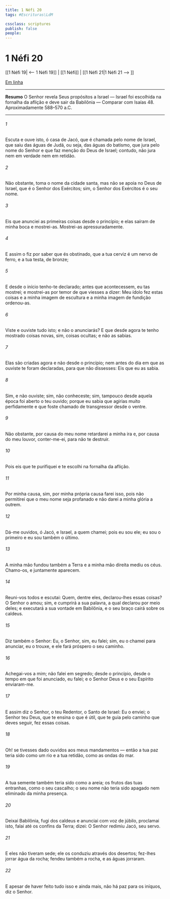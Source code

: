 ```yaml
---
title: 1 Néfi 20
tags: #Escrituras\LdM

cssclass: scriptures
publish: false
people:
---
```


# 1 Néfi 20
[[1 Néfi 19| <-- 1 Néfi 19]] | [[1 Néfi]] | [[1 Néfi 21|1 Néfi 21 --> ]]

[Em linha](https://churchofjesuschrist.org/study/scriptures/bofm/1-ne/20?lang=por)

---
__Resumo__
O Senhor revela Seus propósitos a Israel — Israel foi escolhida na fornalha da aflição e deve sair da Babilônia — Comparar com Isaías 48. Aproximadamente 588–570 a.C.

---
###### 1 
Escuta e ouve isto, ó casa de Jacó, que é chamada pelo nome de Israel, que saiu das águas de Judá, ou seja, das águas do batismo, que jura pelo nome do Senhor e que faz menção do Deus de Israel; contudo, não jura nem em verdade nem em retidão.

###### 2 
Não obstante, toma o nome da cidade santa, mas não se apoia no Deus de Israel, que é o Senhor dos Exércitos; sim, o Senhor dos Exércitos é o seu nome.

###### 3 
Eis que anunciei as primeiras coisas desde o princípio; e elas saíram de minha boca e mostrei-as. Mostrei-as apressuradamente.

###### 4 
E assim o fiz por saber que és obstinado, que a tua cerviz é um nervo de ferro, e a tua testa, de bronze;

###### 5 
E desde o início tenho-te declarado; antes que acontecessem, eu tas mostrei; e mostrei-as por temor de que viesses a dizer: Meu ídolo fez estas coisas e a minha imagem de escultura e a minha imagem de fundição ordenou-as.

###### 6 
Viste e ouviste tudo isto; e não o anunciarás? E que desde agora te tenho mostrado coisas novas, sim, coisas ocultas; e não as sabias.

###### 7 
Elas são criadas agora e não desde o princípio; nem antes do dia em que as ouviste te foram declaradas, para que não dissesses: Eis que eu as sabia.

###### 8 
Sim, e não ouviste; sim, não conheceste; sim, tampouco desde aquela época foi aberto o teu ouvido; porque eu sabia que agirias muito perfidamente e que foste chamado de transgressor desde o ventre.

###### 9 
Não obstante, por causa do meu nome retardarei a minha ira e, por causa do meu louvor, conter-me-ei, para não te destruir.

###### 10 
Pois eis que te purifiquei e te escolhi na fornalha da aflição.

###### 11 
Por minha causa, sim, por minha própria causa farei isso, pois não permitirei que o meu nome seja profanado e não darei a minha glória a outrem.

###### 12 
Dá-me ouvidos, ó Jacó, e Israel, a quem chamei; pois eu sou ele; eu sou o primeiro e eu sou também o último.

###### 13 
A minha mão fundou também a Terra e a minha mão direita mediu os céus. Chamo-os, e juntamente aparecem.

###### 14 
Reuni-vos todos e escutai: Quem, dentre eles, declarou-lhes essas coisas? O Senhor o amou; sim, e cumprirá a sua palavra, a qual declarou por meio deles; e executará a sua vontade em Babilônia, e o seu braço cairá sobre os caldeus.

###### 15 
Diz também o Senhor: Eu, o Senhor, sim, eu falei; sim, eu o chamei para anunciar, eu o trouxe, e ele fará próspero o seu caminho.

###### 16 
Achegai-vos a mim; não falei em segredo; desde o princípio, desde o tempo em que foi anunciado, eu falei; e o Senhor Deus e o seu Espírito enviaram-me.

###### 17 
E assim diz o Senhor, o teu Redentor, o Santo de Israel: Eu o enviei; o Senhor teu Deus, que te ensina o que é útil, que te guia pelo caminho que deves seguir, fez essas coisas.

###### 18 
Oh! se tivesses dado ouvidos aos meus mandamentos — então a tua paz teria sido como um rio e a tua retidão, como as ondas do mar.

###### 19 
A tua semente também teria sido como a areia; os frutos das tuas entranhas, como o seu cascalho; o seu nome não teria sido apagado nem eliminado da minha presença.

###### 20 
Deixai Babilônia, fugi dos caldeus e anunciai com voz de júbilo, proclamai isto, falai até os confins da Terra; dizei: O Senhor redimiu Jacó, seu servo.

###### 21 
E eles não tiveram sede; ele os conduziu através dos desertos; fez-lhes jorrar água da rocha; fendeu também a rocha, e as águas jorraram.

###### 22 
E apesar de haver feito tudo isso e ainda mais, não há paz para os iníquos, diz o Senhor.

